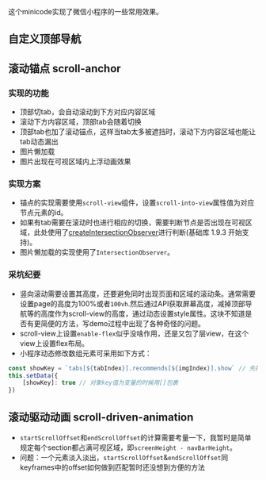 这个minicode实现了微信小程序的一些常用效果。
## 自定义顶部导航

## 滚动锚点 scroll-anchor
### 实现的功能
- 顶部切tab，会自动滚动到下方对应内容区域
- 滚动下方内容区域，顶部tab会随着切换
- 顶部tab也加了滚动锚点，这样当tab太多被遮挡时，滚动下方内容区域也能让tab动态漏出
- 图片懒加载
- 图片出现在可视区域内上浮动画效果
### 实现方案
- 锚点的实现需要使用`scroll-view`组件，设置`scroll-into-view`属性值为对应节点元素的id。
- 如果有tab需要在滚动时也进行相应的切换，需要判断节点是否出现在可视区域，此处使用了[createIntersectionObserver](https://developers.weixin.qq.com/miniprogram/dev/framework/view/selector.html)进行判断(基础库 1.9.3 开始支持)。
- 图片懒加载的实现使用了`IntersectionObserver`。

### 采坑纪要
- 竖向滚动需要设置其高度，还要避免同时出现页面和区域的滚动条。通常需要设置page的高度为100%或者`100vh`.然后通过API获取屏幕高度，减掉顶部导航等的高度作为scroll-view的高度，通过动态设置style属性。这块不知道是否有更简便的方法，写demo过程中出现了各种奇怪的问题。
- scroll-view上设置`enable-flex`似乎没啥作用，还是又包了层view，在这个view上设置flex布局。
- 小程序动态修改数组元素可采用如下方式：
```js
const showKey = `tabs[${tabIndex}].recommends[${imgIndex}].show` // 先拼接好字符串赋值给一个变量
this.setData({
    [showKey]: true // 对象key值为变量的时候用[]包裹
})
```

## 滚动驱动动画 scroll-driven-animation
- `startScrollOffset`和`endScrollOffset`的计算需要考量一下，我暂时是简单规定每个section都占满可视区域，即`screenHeight - navBarHeight`。
- 问题：一个元素淡入淡出，`startScrollOffset`&`endScrollOffset`同keyframes中的offset如何做到匹配暂时还没想到方便的方法